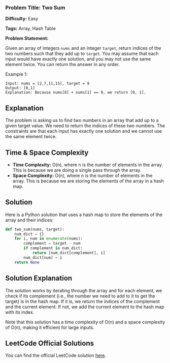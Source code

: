 ### **Problem Title:** Two Sum

**Difficulty:** Easy

**Tags:** Array, Hash Table

**Problem Statement:**

Given an array of integers `nums` and an integer `target`, return indices of the two numbers such that they add up to `target`. You may assume that each input would have exactly one solution, and you may not use the same element twice. You can return the answer in any order.

Example 1:
```
Input: nums = [2,7,11,15], target = 9
Output: [0,1]
Explanation: Because nums[0] + nums[1] == 9, we return [0, 1].
```

## Explanation

The problem is asking us to find two numbers in an array that add up to a given target value. We need to return the indices of these two numbers. The constraints are that each input has exactly one solution and we cannot use the same element twice.

## Time & Space Complexity

- **Time Complexity:** O(n), where n is the number of elements in the array. This is because we are doing a single pass through the array.
- **Space Complexity:** O(n), where n is the number of elements in the array. This is because we are storing the elements of the array in a hash map.

## Solution

Here is a Python solution that uses a hash map to store the elements of the array and their indices:

```python
def two_sum(nums, target):
    num_dict = {}
    for i, num in enumerate(nums):
        complement = target - num
        if complement in num_dict:
            return [num_dict[complement], i]
        num_dict[num] = i
    return None
```

## Solution Explanation

The solution works by iterating through the array and for each element, we check if its complement (i.e., the number we need to add to it to get the target) is in the hash map. If it is, we return the indices of the complement and the current element. If not, we add the current element to the hash map with its index.

Note that this solution has a time complexity of O(n) and a space complexity of O(n), making it efficient for large inputs.

## LeetCode Official Solutions

You can find the official LeetCode solution [here](https://leetcode.com/problems/two-sum/solution/).